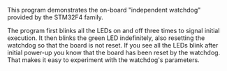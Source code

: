 This program demonstrates the on-board "independent watchdog" provided by
the STM32F4 family.

The program first blinks all the LEDs on and off three times to signal
initial execution. It then blinks the green LED indefinitely, also
resetting the watchdog so that the board is not reset. If you see all the
LEDs blink after initial power-up you know that the board has been reset
by the watchdog. That makes it easy to experiment with the watchdog's
parameters.
